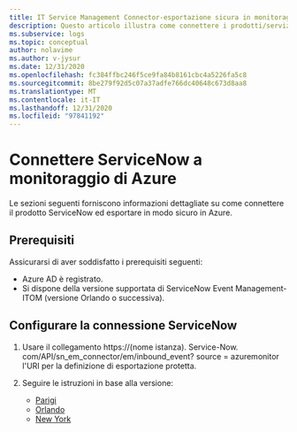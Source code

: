 ```yaml
---
title: IT Service Management Connector-esportazione sicura in monitoraggio di Azure-configurazione con ServiceNow
description: Questo articolo illustra come connettere i prodotti/servizi ITSM con ServiceNow nell'esportazione sicura in monitoraggio di Azure.
ms.subservice: logs
ms.topic: conceptual
author: nolavime
ms.author: v-jysur
ms.date: 12/31/2020
ms.openlocfilehash: fc384ffbc246f5ce9fa84b8161cbc4a5226fa5c8
ms.sourcegitcommit: 8be279f92d5c07a37adfe766dc40648c673d8aa8
ms.translationtype: MT
ms.contentlocale: it-IT
ms.lasthandoff: 12/31/2020
ms.locfileid: "97841192"
---
```

# <a name="connect-servicenow-to-azure-monitor"></a>Connettere ServiceNow a monitoraggio di Azure

Le sezioni seguenti forniscono informazioni dettagliate su come connettere il prodotto ServiceNow ed esportare in modo sicuro in Azure.

## <a name="prerequisites"></a>Prerequisiti

Assicurarsi di aver soddisfatto i prerequisiti seguenti:

* Azure AD è registrato.
* Si dispone della versione supportata di ServiceNow Event Management-ITOM (versione Orlando o successiva).

## <a name="configure-the-servicenow-connection"></a>Configurare la connessione ServiceNow

1. Usare il collegamento https://(nome istanza). Service-Now. com/API/sn_em_connector/em/inbound_event? source = azuremonitor l'URI per la definizione di esportazione protetta.

2. Seguire le istruzioni in base alla versione:
   * [Parigi](https://docs.servicenow.com/bundle/paris-it-operations-management/page/product/event-management/task/azure-events-authentication.html)
   * [Orlando](https://docs.servicenow.com/bundle/orlando-it-operations-management/page/product/event-management/task/azure-events-authentication.html)
   * [New York](https://docs.servicenow.com/bundle/newyork-it-operations-management/page/product/event-management/task/azure-events-authentication.html)
